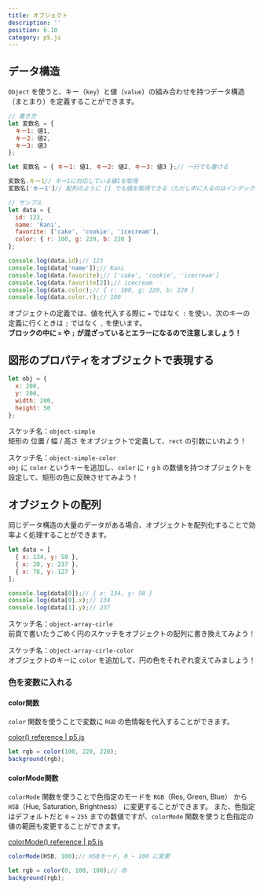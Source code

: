 ```yaml
---
title: オブジェクト
description: ''
position: 6.10
category: p5.js
---
```


## データ構造

`Object` を使うと、キー（`key`）と値（`value`）の組み合わせを持つデータ構造（まとまり）を定義することができます。

```javascript
// 書き方
let 変数名 = {
  キー1: 値1,
  キー2: 値2,
  キー3: 値3
};

let 変数名 = { キー1: 値1, キー2: 値2, キー3: 値3 };// 一行でも書ける

変数名.キー1// キー1に対応している値1を取得
変数名['キー1']// 配列のように [] でも値を取得できる（ただし中に入るのはインデックスではなくキーの文字列）

// サンプル
let data = {
  id: 123,
  name: 'Kani',
  favorite: ['cake', 'cookie', 'icecream'],
  color: { r: 100, g: 220, b: 220 }
};

console.log(data.id);// 123
console.log(data['name']);// Kani
console.log(data.favorite);// ['cake', 'cookie', 'icecream']
console.log(data.favorite[2]);// icecream
console.log(data.color);// { r: 100, g: 220, b: 220 }
console.log(data.color.r);// 100
```

<alert type="warning">

オブジェクトの定義では、値を代入する際に `=` ではなく `:` を使い、次のキーの定義に行くときは `;` ではなく `,` を使います。  
<strong>ブロックの中に `=` や `;` が混ざっているとエラーになるので注意しましょう！</strong>

</alert>

## 図形のプロパティをオブジェクトで表現する

```javascript
let obj = {
  x: 200,
  y: 200,
  width: 200,
  height: 50
};
```

<alert type="success">

スケッチ名：`object-simple`  
矩形の 位置 / 幅 / 高さ をオブジェクトで定義して、`rect` の引数にいれよう！

</alert>

<live-demo src="/resource/livedemo/p5js/object/object-simple/"></live-demo>

<alert type="success">

スケッチ名：`object-simple-color`  
`obj` に `color` というキーを追加し、`color` に `r` `g` `b` の数値を持つオブジェクトを設定して、矩形の色に反映させてみよう！

</alert>

<live-demo src="/resource/livedemo/p5js/object/object-simple-color/"></live-demo>

## オブジェクトの配列

同じデータ構造の大量のデータがある場合、オブジェクトを配列化することで効率よく処理することができます。

```javascript
let data = [
  { x: 134, y: 50 },
  { x: 20, y: 237 },
  { x: 78, y: 127 }
];

console.log(data[0]);// { x: 134, y: 50 }
console.log(data[0].x);// 134
console.log(data[1].y);// 237
```

<alert type="success">

スケッチ名：`object-array-cirle`  
前頁で書いたうごめく円のスケッチをオブジェクトの配列に書き換えてみよう！

</alert>

<live-demo src="/resource/livedemo/p5js/object/object-array-circle/"></live-demo>

<alert type="success">

スケッチ名：`object-array-cirle-color`  
オブジェクトのキーに `color` を追加して、円の色をそれぞれ変えてみましょう！

</alert>

<live-demo src="/resource/livedemo/p5js/object/object-array-circle-color/"></live-demo>

### 色を変数に入れる

#### color関数

`color` 関数を使うことで変数に `RGB` の色情報を代入することができます。

[color() reference | p5.js](https://p5js.org/reference/#/p5/color)

```javascript
let rgb = color(100, 220, 220);
background(rgb);
```

#### colorMode関数
`colorMode` 関数を使うことで色指定のモードを `RGB`（Res, Green, Blue） から `HSB`（Hue, Saturation, Brightness） に変更することができます。
また、色指定はデフォルトだと `0` ~ `255` までの数値ですが、`colorMode` 関数を使うと色指定の値の範囲も変更することができます。

[colorMode() reference | p5.js](https://p5js.org/reference/#/p5/colorMode)

```javascript
colorMode(HSB, 100);// HSBモード, 0 ~ 100 に変更

let rgb = color(0, 100, 100);// 赤
background(rgb);
```